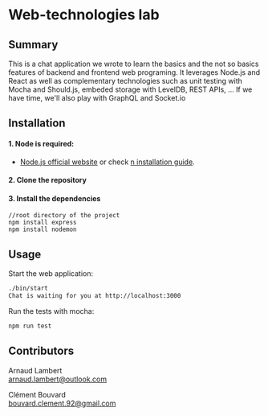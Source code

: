 # Web-technologies lab

## Summary

This is a chat application we wrote to learn the basics and the not so basics features of backend and frontend web programing. It leverages Node.js and React as well as complementary technologies such as unit testing with Mocha and Should.js, embeded storage with LevelDB, REST APIs, ... If we have time, we'll also play with GraphQL and Socket.io

## Installation
#### 1. Node is required:
- [Node.js official website](https://nodejs.org/en/) or check [n installation guide](https://github.com/tj/n#installing-nodejs-versions).
#### 2. Clone the repository
#### 3. Install the dependencies
```
//root directory of the project
npm install express
npm install nodemon
```

## Usage
Start the web application:

```bash
./bin/start
Chat is waiting for you at http://localhost:3000
```

Run the tests with mocha:

```bash
npm run test
```

## Contributors

Arnaud Lambert   
arnaud.lambert@outlook.com   

Clément Bouvard   
bouvard.clement.92@gmail.com   
